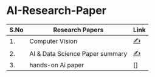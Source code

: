 # AI-Research-Paper


| S.No  |  Research Papers |Link   |
|---|---|---|
| 1.  | Computer Vision  |  [✍️](https://github.com/ashishpatel26/365-Days-Computer-Vision-Learning-Linkedin-Post) |
| 2.  | AI & Data Science Paper summary  | [✍️](https://github.com/bhoop70233/5-Top-AI-Data-science-research-summaries-here)  |
|3.|hands-on Ai paper|[]|
